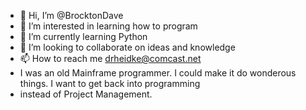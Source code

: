 - 👋 Hi, I’m @BrocktonDave
- 👀 I’m interested in learning how to program
- 🌱 I’m currently learning Python
- 💞️ I’m looking to collaborate on ideas and knowledge
- 📫 How to reach me drheidke@comcast.net
- I was an old Mainframe programmer.  I could make it do wonderous things.  I want to get back into programming
- instead of Project Management.

<!---
BrocktonDave/BrocktonDave is a ✨ special ✨ repository because its `README.md` (this file) appears on your GitHub profile.
You can click the Preview link to take a look at your changes.
--->
